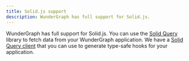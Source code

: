 ```yaml
---
title: Solid.js support
description: WunderGraph has full support for Solid.js.
---
```


WunderGraph has full support for Solid.js. You can use the [Solid Query](https://tanstack.com/query/v4/docs/solid/overview) library to fetch data from your WunderGraph application. We have a [Solid Query client](/docs/clients-reference/solid-query) that you can use to generate type-safe hooks for your application.
